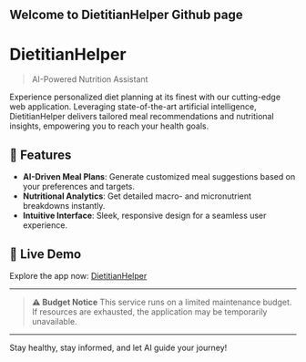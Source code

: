 ## Welcome to DietitianHelper Github page
# DietitianHelper

> AI-Powered Nutrition Assistant

Experience personalized diet planning at its finest with our cutting-edge web application. Leveraging state-of-the-art artificial intelligence, DietitianHelper delivers tailored meal recommendations and nutritional insights, empowering you to reach your health goals.

## 🌟 Features

* **AI-Driven Meal Plans**: Generate customized meal suggestions based on your preferences and targets.
* **Nutritional Analytics**: Get detailed macro- and micronutrient breakdowns instantly.
* **Intuitive Interface**: Sleek, responsive design for a seamless user experience.

## 🚀 Live Demo

Explore the app now: [DietitianHelper](http://dietitianhelper-env.eba-nub38ipp.ap-northeast-2.elasticbeanstalk.com/)

---

> **⚠️ Budget Notice**
> This service runs on a limited maintenance budget. If resources are exhausted, the application may be temporarily unavailable.

---

Stay healthy, stay informed, and let AI guide your journey!
